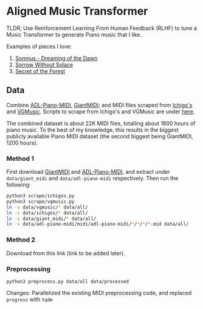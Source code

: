# Aligned Music Transformer

TLDR; Use Reinforcement Learning From Human Feedback (RLHF) to tune a Music Transformer to generate Piano music that I like. 

Examples of pieces I love:
1. [Somnus - Dreaming of the Dawn](https://www.youtube.com/watch?v=PgWa9HoZMU0)
2. [Sorrow Without Solace](https://www.youtube.com/watch?v=35sjWiTKCKc)
3. [Secret of the Forest](https://www.youtube.com/watch?v=3vgTnT5iKQc)


## Data
Combine [ADL-Piano-MIDI](https://github.com/lucasnfe/adl-piano-midi), [GiantMIDI](https://github.com/bytedance/GiantMIDI-Piano); and MIDI files scraped from [Ichigo's](https://ichigos.com/sheets/) and [VGMusic](http://www.vgmusic.com/music/other/miscellaneous/piano/). Scripts to scrape from Ichigo's and VGMusic are under [here](./scrape/).

The combined dataset is about 22K MIDI files, totalling about 1800 hours of piano music. To the best of my knowledge, this results in the biggest publicly available Piano MIDI dataset (the second biggest being GiantMIDI, 1200 hours).

### Method 1
First download [GiantMIDI](https://github.com/bytedance/GiantMIDI-Piano) and [ADL-Piano-MIDI](https://github.com/lucasnfe/adl-piano-midi), and  extract under `data/giant_midi` and `data/adl-piano-midi` respectively. Then run the following:

```bash
python3 scrape/ichigos.py
python3 scrape/vgmusic.py
ln -s data/vgmusic/* data/all/
ln -s data/ichigos/* data/all/
ln -s data/giant_midi/* data/all/
ln -s data/adl-piano-midi/midi/adl-piano-midi/*/*/*/*.mid data/all/
```
### Method 2
Download from this link (link to be added later).

### Preprocessing

`python3 preprocess.py data/all data/processed`

Changes: Parallelized the existing MIDI preprocessing code, and replaced `progress` with `tqdm`